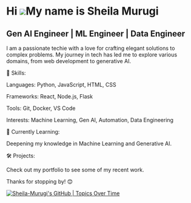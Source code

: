 Hi ![](https://user-images.githubusercontent.com/18350557/176309783-0785949b-9127-417c-8b55-ab5a4333674e.gif)My name is Sheila Murugi
======================================================================================================================================

Gen AI Engineer | ML Engineer | Data Engineer
---------------------------------------------

I am a passionate techie with a love for crafting elegant solutions to complex problems. My journey in tech has led me to explore various domains, from web development to generative AI.

🌟 Skills:

Languages: Python, JavaScript, HTML, CSS

Frameworks: React, Node.js, Flask

Tools: Git, Docker, VS Code

Interests: Machine Learning, Gen AI, Automation, Data Engineering

🌱 Currently Learning:

Deepening my knowledge in Machine Learning and Generative AI.

🛠️ Projects:

Check out my portfolio to see some of my recent work.


Thanks for stopping by! 😊

[![Sheila-Murugi's GitHub | Topics Over Time](https://stats.quira.sh/Sheila-Murugi/topics-over-time?theme=light)](https://quira.sh?utm_source=widgets&utm_campaign=Sheila-Murugi)
